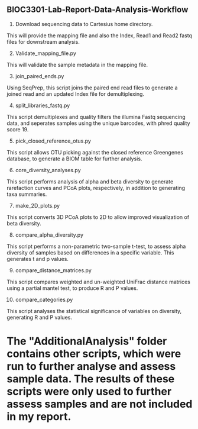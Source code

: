 ## BIOC3301-Lab-Report-Data-Analysis-Workflow

1.	Download sequencing data to Cartesius home directory. 

 This will provide the mapping file and also the Index, Read1 and Read2 fastq files for downstream analysis. 

2.  Validate_mapping_file.py

 This will validate the sample metadata in the mapping file.

3.	join_paired_ends.py

 Using SeqPrep, this script joins the paired end read files to generate a joined read and an updated Index file for demultiplexing.

4.  split_libraries_fastq.py 

 This script demultiplexes and quality filters the illumina Fastq sequencing data, and seperates samples using the unique barcodes, with phred quality score 19. 

5.	pick_closed_reference_otus.py

 This script allows OTU picking against the closed reference Greengenes database, to generate a BIOM table for further analysis. 

6.	core_diversity_analyses.py

 This script performs analysis of alpha and beta diversity to generate rarefaction curves and PCoA plots, respectively, in addition to generating taxa summaries.

7.	make_2D_plots.py

 This script converts 3D PCoA plots to 2D to allow improved visualization of beta diversity.

8.	compare_alpha_diversity.py 

 This script performs a non-parametric two-sample t-test, to assess alpha diversity of samples based on differences in a specific variable. This generates t and p values. 

9.	compare_distance_matrices.py

 This script compares weighted and un-weighted UniFrac distance matrices using a partial mantel test, to produce R and P values.

10.	compare_categories.py

 This script analyses the statistical significance of variables on diversity, generating R and P values. 


# The "AdditionalAnalysis" folder contains other scripts, which were run to further analyse and assess sample data. The results of these scripts were only used to further assess samples and are not included in my report.
